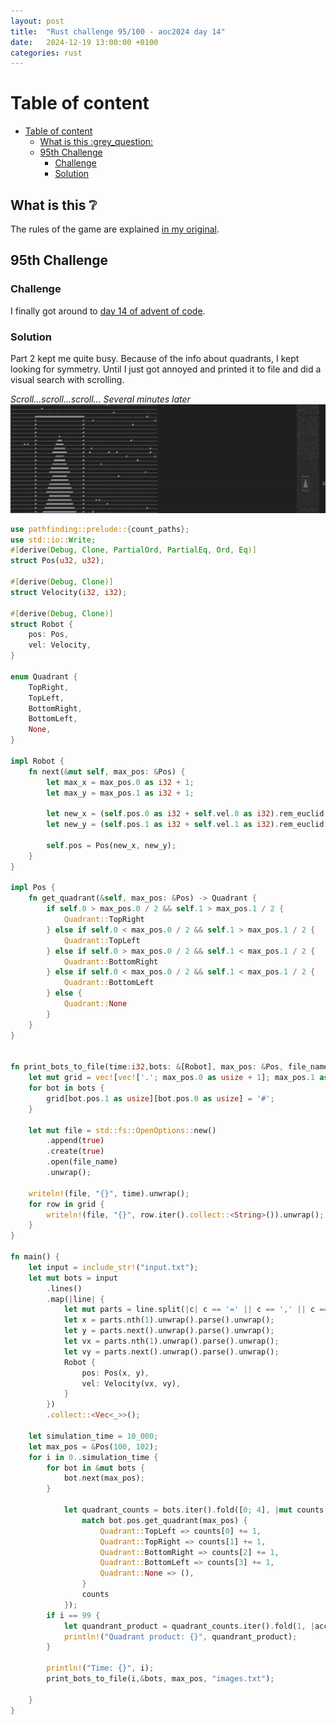 ```yaml
---
layout: post
title:  "Rust challenge 95/100 - aoc2024 day 14"
date:   2024-12-19 13:00:00 +0100
categories: rust
---
```



#  Table of content
- [Table of content](#table-of-content)
  - [What is this :grey\_question:](#what-is-this-grey_question)
  - [95th Challenge](#95th-challenge)
    - [Challenge](#challenge)
    - [Solution](#solution)

## What is this :grey_question: 

The rules of the game are explained [in my original](https://maebli.github.io/rust/2021/10/18/100rust.html). 

## 95th Challenge
### Challenge

I finally got around to [day 14 of advent of code](https://adventofcode.com/2024/day/14).  


### Solution

Part 2 kept me quite busy. Because of the info about quadrants, I kept looking for symmetry. Until I just got annoyed and printed it to file and did a visual search with scrolling. 

*Scroll...scroll...scroll...*
*Several minutes later*
![](/assets/img/tree.png)


```rust
use pathfinding::prelude::{count_paths};
use std::io::Write;
#[derive(Debug, Clone, PartialOrd, PartialEq, Ord, Eq)]
struct Pos(u32, u32);

#[derive(Debug, Clone)]
struct Velocity(i32, i32);

#[derive(Debug, Clone)]
struct Robot {
    pos: Pos,
    vel: Velocity,
}

enum Quadrant {
    TopRight,
    TopLeft,
    BottomRight,
    BottomLeft,
    None,
}

impl Robot {
    fn next(&mut self, max_pos: &Pos) {
        let max_x = max_pos.0 as i32 + 1;
        let max_y = max_pos.1 as i32 + 1;

        let new_x = (self.pos.0 as i32 + self.vel.0 as i32).rem_euclid(max_x) as u32;
        let new_y = (self.pos.1 as i32 + self.vel.1 as i32).rem_euclid(max_y) as u32;

        self.pos = Pos(new_x, new_y);
    }
}

impl Pos {
    fn get_quadrant(&self, max_pos: &Pos) -> Quadrant {
        if self.0 > max_pos.0 / 2 && self.1 > max_pos.1 / 2 {
            Quadrant::TopRight
        } else if self.0 < max_pos.0 / 2 && self.1 > max_pos.1 / 2 {
            Quadrant::TopLeft
        } else if self.0 > max_pos.0 / 2 && self.1 < max_pos.1 / 2 {
            Quadrant::BottomRight
        } else if self.0 < max_pos.0 / 2 && self.1 < max_pos.1 / 2 {
            Quadrant::BottomLeft
        } else {
            Quadrant::None
        }
    }
}


fn print_bots_to_file(time:i32,bots: &[Robot], max_pos: &Pos, file_name: &str) {
    let mut grid = vec![vec!['.'; max_pos.0 as usize + 1]; max_pos.1 as usize + 1];
    for bot in bots {
        grid[bot.pos.1 as usize][bot.pos.0 as usize] = '#';
    }

    let mut file = std::fs::OpenOptions::new()
        .append(true)
        .create(true)
        .open(file_name)
        .unwrap();
    
    writeln!(file, "{}", time).unwrap();
    for row in grid {
        writeln!(file, "{}", row.iter().collect::<String>()).unwrap();
    }
}

fn main() {
    let input = include_str!("input.txt");
    let mut bots = input
        .lines()
        .map(|line| {
            let mut parts = line.split(|c| c == '=' || c == ',' || c == ' ');
            let x = parts.nth(1).unwrap().parse().unwrap();
            let y = parts.next().unwrap().parse().unwrap();
            let vx = parts.nth(1).unwrap().parse().unwrap();
            let vy = parts.next().unwrap().parse().unwrap();
            Robot {
                pos: Pos(x, y),
                vel: Velocity(vx, vy),
            }
        })
        .collect::<Vec<_>>();

    let simulation_time = 10_000; 
    let max_pos = &Pos(100, 102);
    for i in 0..simulation_time {
        for bot in &mut bots {
            bot.next(max_pos);
        }

            let quadrant_counts = bots.iter().fold([0; 4], |mut counts, bot| {
                match bot.pos.get_quadrant(max_pos) {
                    Quadrant::TopLeft => counts[0] += 1,
                    Quadrant::TopRight => counts[1] += 1,
                    Quadrant::BottomRight => counts[2] += 1,
                    Quadrant::BottomLeft => counts[3] += 1,
                    Quadrant::None => (),
                }
                counts
            });
        if i == 99 {
            let quandrant_product = quadrant_counts.iter().fold(1, |acc, &count| acc * count);
            println!("Quadrant product: {}", quandrant_product);
        }

        println!("Time: {}", i);
        print_bots_to_file(i,&bots, max_pos, "images.txt");

    }
}


```